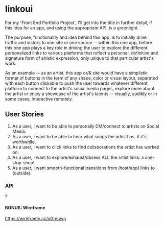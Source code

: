 # linkoui
For my 'Front End Portfolio Project', I'll get into the title in further detail, if this idea for an app, and using the appropriate API, is a greenlight.

The purpose, functionality and idea behind this app, is to initially drive traffic and vistors to one site or one source -- within this one app, before this one app plays a key role in driving the user to explore the different personalized links to various platforms that reflect a personal, definitive and signature form of artistic expression, only unique to that particular artist's work.

As an example -- as an artist, this app or/& site would have a simplistic format of buttons in the form of any shape, color or visual layout, separated with each button clickable to push the user towards whatever different platform to connect to the artist's social media pages, explore more about the artist or enjoy a showcase of the artist's talents -- visually, audibly or in some cases, interactive remotely.

## User Stories
1. As a user, I want to be able to personally DM/connect to artists on Social Media.
2. As a user, I want to be able to hear what songs the artist has, if it's worthwhile.
3. As a user, I want to click links to find collaborations the artist has worked on.
4. As a user, I want to explore/exhaust/obsess ALL the artist links: a one-stop-shop!
5. As a user, I want smooth-functional transitions from (host/app) links to (outside).

### API
?

#### BONUS: Wireframe
https://wireframe.cc/oGmuwp